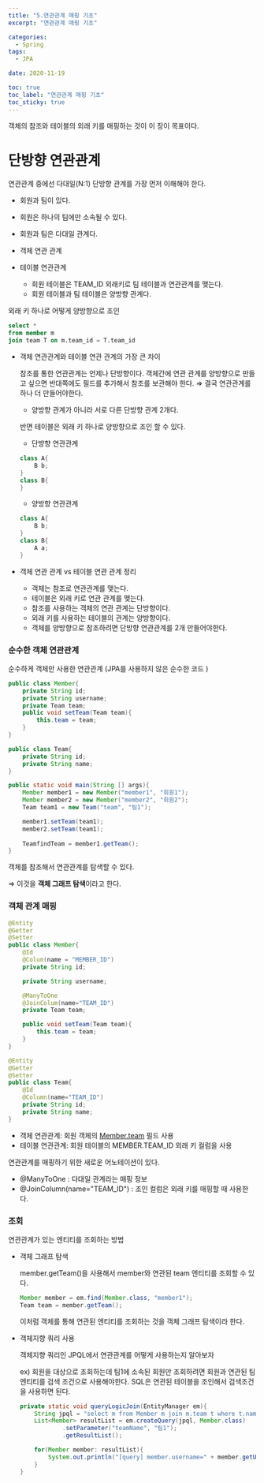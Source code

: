 ```yaml
---
title: "5.연관관계 매핑 기초"
excerpt: "연관관계 매핑 기초"

categories:
  - Spring
tags:
  - JPA

date: 2020-11-19

toc: true
toc_label: "연관관계 매핑 기초"
toc_sticky: true
---
```


객체의 참조와 테이블의 외래 키를 매핑하는 것이 이 장이 목표이다. 

# 단방향 연관관계

연관관계 중에선 다대일(N:1) 단방향 관계를 가장 먼저 이해해야 한다.

- 회원과 팀이 있다.
- 회원은 하나의 팀에만 소속될 수 있다.
- 회원과 팀은 다대일 관계다.

- 객체 연관 관계
- 테이블 연관관계
    - 회원 테이블은 TEAM_ID 외래키로 팀 테이블과 연관관계를 맺는다.
    - 회원 테이블과 팀 테이블은 양방향 관계다.

외래 키 하나로 어떻게 양방향으로 조인

```sql
select *
from member m
join team T on m.team_id = T.team_id
```

- 객체 연관관계와 테이블 연관 관계의 가장 큰 차이

    참조를 통한 연관관계는 언제나 단방향이다. 객체간에 연관 관계를 양방향으로 만들고 싶으면 반대쪽에도 필드를 추가해서 참조를 보관해야 한다. ⇒ 결국 연관관계를 하나 더 만들어야한다.

    - 양방향 관계가 아니라 서로 다른 단방향 관계 2개다.

    반면 테이블은 외래 키 하나로 양방향으로 조인 할 수 있다.

    - 단뱡향 연관관계

    ```java
    class A{
    	B b;
    }
    class B{
    }
    ```

    - 양방향 연관관계

    ```java
    class A{
    	B b;
    }
    class B{
    	A a;
    }
    ```

- 객체 연관 관계 vs 테이블 연관 관계 정리
    - 객체는 참조로 연관관계를 맺는다.
    - 테이블은 외래 키로 연관 관계를 맺는다.
    - 참조를 사용하는 객체의 연관 관계는 단방향이다.
    - 외래 키를 사용하는 테이블의 관계는 양방향이다.
    - 객체를 양방향으로 참조하려면 단방향 연관관계를 2개 만들어야한다.

### 순수한 객체 연관관계

순수하게 객체만 사용한 연관관계 (JPA를 사용하지 않은 순수한 코드 )

```java
public class Member{
	private String id;
	private String username;
	private Team team;
	public void setTeam(Team team){
		this.team = team;
	}
}

public class Team{
	private String id;
	private String name;
}
```

```java
public static void main(String [] args){
	Member member1 = new Member("member1", "회원1");
	Member member2 = new Member("member2", "회원2");
	Team team1 = new Team("team", "팀1");

	member1.setTeam(team1);
	member2.setTeam(team1);
	
	TeamfindTeam = member1.getTeam();
}
```

객체를 참조해서 연관관계를 탐색할 수 있다. 

⇒ 이것을 **객체 그래프 탐색**이라고 한다.

### 객체 관계 매핑

```java
@Entity
@Getter
@Setter
public class Member{
	@Id
	@Colum(name = "MEMBER_ID")
	private String id;

	private String username;

	@ManyToOne
	@JoinColum(name="TEAM_ID")
	private Team team;

	public void setTeam(Team team){
		this.team = team;
	}
}
```

```java
@Entity
@Getter
@Setter
public class Team{
	@Id
	@Column(name="TEAM_ID")
	private String id;
	private String name;
}
```

- 객체 연관관계: 회원 객체의 [Member.team](http://member.team) 필드 사용
- 테이블 연관관계: 회원 테이블의 MEMBER.TEAM_ID 외래 키 컬럼을 사용

연관관계를 매핑하기 위한 새로운 어노테이션이 있다.

- @ManyToOne : 다대일 관계라는 매핑 정보
- @JoinColumn(name="TEAM_ID") : 조인 컬럼은 외래 키를 매핑할 때 사용한다.

### 조회

연관관계가 있는 엔티티를 조회하는 방법

- 객체 그래프 탐색

    member.getTeam()을 사용해서 member와 연관된 team 엔티티를 조회할 수 있다.

    ```java
    Member member = em.find(Member.class, "member1");
    Team team = member.getTeam();
    ```

    이처럼 객체를 통해 연관된 엔티티를 조회하는 것을 객체 그래프 탐색이라 한다.

- 객체지향 쿼리 사용

    객체지향 쿼리인 JPQL에서 연관관계를 어떻게 사용하는지 알아보자

    ex) 회원을 대상으로 조회하는데 팀1에 소속된 회원만 조회하려면 회원과 연관된 팀 엔티티를 검색 조건으로 사용해야한다. SQL은 연관된 테이블을 조인해서 검색조건을 사용하면 된다.

    ```java
    private static void queryLogicJoin(EntityManager em){
    	String jpql = "select m from Member m join m.team t where t.name=:teamName";
    	List<Member> resultList = em.createQuery(jpql, Member.class)
    			.setParameter("teamName", "팀1");
    			.getResultList();

    	for(Member member: resultList){
    		System.out.println("[query] member.username=" + member.getUsername());
    	}
    }
    	
    ```